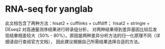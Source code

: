 # RNA-seq for yanglab

此文档包含了两种方法：hisat2 + cufflinks + cuffdiff； hisat2 + stringie + DEseq2 对高通量测序结果进行转录组分析，
对两种结果得到差异基因比较后发现结果相差较大（50% - 80%）。原因是两种差异分析方法的归一化原理不同（详细请自行查阅官方文档），
因此建议根据自己所需结果选择合适的方法。
